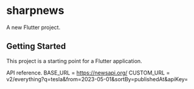 # sharpnews

A new Flutter project.

## Getting Started

This project is a starting point for a Flutter application.

API reference.
BASE_URL = https://newsapi.org/
CUSTOM_URL = v2/everything?q=tesla&from=2023-05-01&sortBy=publishedAt&apiKey=
